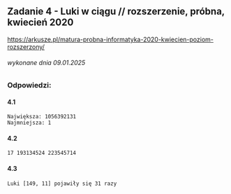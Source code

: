 ## Zadanie 4 - Luki w ciągu // rozszerzenie, próbna, kwiecień 2020
https://arkusze.pl/matura-probna-informatyka-2020-kwiecien-poziom-rozszerzony/
###### wykonane dnia 09.01.2025

### Odpowiedzi:

#### 4.1
```
Największa: 1056392131
Najmniejsza: 1
```

#### 4.2
```
17 193134524 223545714
```

#### 4.3
```
Luki [149, 11] pojawiły się 31 razy
```